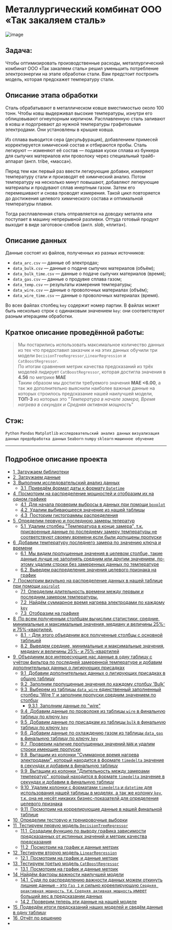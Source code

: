 # Металлургический комбинат ООО «Так закаляем сталь»
![image](https://user-images.githubusercontent.com/76148212/122690917-f9710c80-d234-11eb-8550-6f706f3a7615.png)

## Задача: <br>
Чтобы оптимизировать производственные расходы, металлургический комбинат ООО «Так закаляем сталь» решил уменьшить потребление электроэнергии на этапе обработки стали. Вам предстоит построить модель, которая предскажет температуру стали.


## Описание этапа обработки 

Сталь обрабатывают в металлическом ковше вместимостью около 100 тонн. Чтобы ковш выдерживал высокие температуры, изнутри его облицовывают огнеупорным кирпичом. Расплавленную сталь заливают в ковш и подогревают до нужной температуры графитовыми электродами. Они установлены в крышке ковша. 

Из сплава выводится сера (десульфурация), добавлением примесей корректируется химический состав и отбираются пробы. Сталь легируют — изменяют её состав — подавая куски сплава из бункера для сыпучих материалов или проволоку через специальный трайб-аппарат (англ. tribe, «масса»).

Перед тем как первый раз ввести легирующие добавки, измеряют температуру стали и производят её химический анализ. Потом температуру на несколько минут повышают, добавляют легирующие материалы и продувают сплав инертным газом. Затем его перемешивают и снова проводят измерения. Такой цикл повторяется до достижения целевого химического состава и оптимальной температуры плавки.

Тогда расплавленная сталь отправляется на доводку металла или поступает в машину непрерывной разливки. Оттуда готовый продукт выходит в виде заготовок-слябов (англ. *slab*, «плита»).


## Описание данных

Данные состоят из файлов, полученных из разных источников:

- `data_arc.csv` — данные об электродах;
- `data_bulk.csv` — данные о подаче сыпучих материалов (объём);
- `data_bulk_time.csv` *—* данные о подаче сыпучих материалов (время);
- `data_gas.csv` — данные о продувке сплава газом;
- `data_temp.csv` — результаты измерения температуры;
- `data_wire.csv` — данные о проволочных материалах (объём);
- `data_wire_time.csv` — данные о проволочных материалах (время).


Во всех файлах столбец `key` содержит номер партии. В файлах может быть несколько строк с одинаковым значением `key`: они соответствуют разным итерациям обработки.
## Краткое описание проведённой работы:
> Мы постарились использовать максимальное количество данных из тех что предоставил заказчик и на этих данных обучили три модели `DecisionTreeRegressor`,`LinearRegression` и `CatBoostRegressor`. <br> По итогам сравнения метрик качества предсказаний из трёх моделей лидирует `CatBoostRegressor`, которая достигла значения в **4.56** по метрике **MAE** <br> Таким образом мы достигли требуемого значения **MAE <6.00**, а так же дополнительно выяснили наиболее важные данные на которых строилось предсказание нашей наилучшей модели, **ТОП-3** из которых это "*Температура в начале замера, Время нагрева в секундах и Средняя активная мощность*"

## Стэк:
`Python`
`Pandas`
`Matplotlib`
`исследовательский анализ данных`
`визуализация данных`
`предобработка данных`
`Seaborn`
`numpy`
`sklearn`
`машинное обучение`

-----




<h2>Подробное описание проекта<span class="tocSkip"></span></h2>
<div class="toc"><ul class="toc-item"><li><span><a href="#Загружаем-библиотеки" data-toc-modified-id="Загружаем-библиотеки-1"><span class="toc-item-num">1&nbsp;&nbsp;</span>Загружаем библиотеки</a></span></li><li><span><a href="#Загружаем-данные" data-toc-modified-id="Загружаем-данные-2"><span class="toc-item-num">2&nbsp;&nbsp;</span>Загружаем данные</a></span></li><li><span><a href="#Выполним-исследовательский-анализ-данных" data-toc-modified-id="Выполним-исследовательский-анализ-данных-3"><span class="toc-item-num">3&nbsp;&nbsp;</span>Выполним исследовательский анализ данных</a></span><ul class="toc-item"><li><span><a href="#Приведём-формат-даты-к-формату-Datetime" data-toc-modified-id="Приведём-формат-даты-к-формату-Datetime-3.1"><span class="toc-item-num">3.1&nbsp;&nbsp;</span>Приведём формат даты к формату <code>Datetime</code></a></span></li></ul></li><li><span><a href="#Посмотрим-на-распределение-мощностей-и-отобразим-их-на-одном-графике" data-toc-modified-id="Посмотрим-на-распределение-мощностей-и-отобразим-их-на-одном-графике-4"><span class="toc-item-num">4&nbsp;&nbsp;</span>Посмотрим на распределение мощностей и отобразим их на одном графике</a></span><ul class="toc-item"><li><span><a href="#Для-начала-проверим-выбросы-в-данных-при-помощи-boxplot" data-toc-modified-id="Для-начала-проверим-выбросы-в-данных-при-помощи-boxplot-4.1"><span class="toc-item-num">4.1&nbsp;&nbsp;</span>Для начала проверим выбросы в данных при помощи <code>boxplot</code></a></span></li><li><span><a href="#Удалим-выбивающееся-значение-из-нашей-таблицы" data-toc-modified-id="Удалим-выбивающееся-значение-из-нашей-таблицы-4.2"><span class="toc-item-num">4.2&nbsp;&nbsp;</span>Удалим выбивающееся значение из нашей таблицы</a></span></li><li><span><a href="#Посторим-гистограммы-распределения" data-toc-modified-id="Посторим-гистограммы-распределения-4.3"><span class="toc-item-num">4.3&nbsp;&nbsp;</span>Посторим гистограммы распределения</a></span></li></ul></li><li><span><a href="#Определим-первую-и-последнюю-замеры-теператур" data-toc-modified-id="Определим-первую-и-последнюю-замеры-теператур-5"><span class="toc-item-num">5&nbsp;&nbsp;</span>Определим первую и последнюю замеры теператур</a></span><ul class="toc-item"><li><span><a href="#Удалим-столбец-&quot;Температура-в-конце-замера&quot;,-т.к.-присвоенные-данные-по-последнему-замеру-температуры-не-соответствуют-своему-времени-если-были-допущены-пропуски" data-toc-modified-id="Удалим-столбец-&quot;Температура-в-конце-замера&quot;,-т.к.-присвоенные-данные-по-последнему-замеру-температуры-не-соответствуют-своему-времени-если-были-допущены-пропуски-5.1"><span class="toc-item-num">5.1&nbsp;&nbsp;</span>Удалим столбец "Температура в конце замера", т.к. присвоенные данные по последнему замеру температуры не соответствуют своему времени если были допущены пропуски</a></span></li></ul></li><li><span><a href="#Добавим-температуру-поcледнего-замера-по-значению-ключа-и-времени" data-toc-modified-id="Добавим-температуру-поcледнего-замера-по-значению-ключа-и-времени-6"><span class="toc-item-num">6&nbsp;&nbsp;</span>Добавим температуру поcледнего замера по значению ключа и времени</a></span><ul class="toc-item"><li><span><a href="#Мы-видим-пропущенные-значения-в-целевом-столбце,-такие-данные-лучше-не-заполнять-средним-или-другим-значением,-по-этому-удалим-строки-без-замеренных-данных-по-температуре" data-toc-modified-id="Мы-видим-пропущенные-значения-в-целевом-столбце,-такие-данные-лучше-не-заполнять-средним-или-другим-значением,-по-этому-удалим-строки-без-замеренных-данных-по-температуре-6.1"><span class="toc-item-num">6.1&nbsp;&nbsp;</span>Мы видим пропущенные значения в целевом столбце, такие данные лучше не заполнять средним или другим значением, по-этому удалим строки без замеренных данных по температуре</a></span></li><li><span><a href="#Выведем-распределение-значения-целевого-признака-на-график" data-toc-modified-id="Выведем-распределение-значения-целевого-признака-на-график-6.2"><span class="toc-item-num">6.2&nbsp;&nbsp;</span>Выведем распределение значения целевого признака на график</a></span></li></ul></li><li><span><a href="#Посмотрим-визульно-на-распределение-данных-в-нашей-таблице-при-помощи-pairplot" data-toc-modified-id="Посмотрим-визульно-на-распределение-данных-в-нашей-таблице-при-помощи-pairplot-7"><span class="toc-item-num">7&nbsp;&nbsp;</span>Посмотрим визульно на распределение данных в нашей таблице при помощи <code>pairplot</code></a></span><ul class="toc-item"><li><span><a href="#Оперделим-длительность-времени-между-первым-и-последним-замером-температуры." data-toc-modified-id="Оперделим-длительность-времени-между-первым-и-последним-замером-температуры.-7.1"><span class="toc-item-num">7.1&nbsp;&nbsp;</span>Оперделим длительность времени между первым и последним замером температуры.</a></span></li><li><span><a href="#Найдём-суммарное-время-нагрева-электродами-по-каждому-key" data-toc-modified-id="Найдём-суммарное-время-нагрева-электродами-по-каждому-key-7.2"><span class="toc-item-num">7.2&nbsp;&nbsp;</span>Найдём суммарное время нагрева электродами по каждому <code>key</code></a></span></li><li><span><a href="#Отобразим-на-графике" data-toc-modified-id="Отобразим-на-графике-7.3"><span class="toc-item-num">7.3&nbsp;&nbsp;</span>Отобразим на графике</a></span></li></ul></li><li><span><a href="#По-всем-полученным-столбцам-вычислим-статистики:-средние,-минимальные-и-максимальные-значения,-медиану-и-величины-25%--и-75%-квартилей." data-toc-modified-id="По-всем-полученным-столбцам-вычислим-статистики:-средние,-минимальные-и-максимальные-значения,-медиану-и-величины-25%--и-75%-квартилей.-8"><span class="toc-item-num">8&nbsp;&nbsp;</span>По всем полученным столбцам вычислим статистики: средние, минимальные и максимальные значения, медиану и величины 25%- и 75%-квартилей.</a></span><ul class="toc-item"><li><span><a href="#--Для-этого-объеденим-все-полученные-столбцы-с-основной-таблицей" data-toc-modified-id="--Для-этого-объеденим-все-полученные-столбцы-с-основной-таблицей-8.1"><span class="toc-item-num">8.1&nbsp;&nbsp;</span>- Для этого объеденим все полученные столбцы с основной таблицей</a></span></li><li><span><a href="#Выведем-средние,-минимальные-и-максимальные-значения,-медиану-и-величины-25%--и-75%-квартилей" data-toc-modified-id="Выведем-средние,-минимальные-и-максимальные-значения,-медиану-и-величины-25%--и-75%-квартилей-8.2"><span class="toc-item-num">8.2&nbsp;&nbsp;</span>Выведем средние, минимальные и максимальные значения, медиану и величины 25%- и 75%-квартилей</a></span></li></ul></li><li><span><a href="#Объединим-все-интересующие-нас-данные-в-одну-таблицу-с-учётом-фильтра-по-последней-замеренной-температуре-и-добавим-дополнительных-данных-о-лигирующих-присадках" data-toc-modified-id="Объединим-все-интересующие-нас-данные-в-одну-таблицу-с-учётом-фильтра-по-последней-замеренной-температуре-и-добавим-дополнительных-данных-о-лигирующих-присадках-9"><span class="toc-item-num">9&nbsp;&nbsp;</span>Объединим все интересующие нас данные в одну таблицу с учётом фильтра по последней замеренной температуре и добавим дополнительных данных о лигирующих присадках</a></span><ul class="toc-item"><li><span><a href="#Добавим-дополнительных-данных-о-лигирующих-присадках-в-общую-таблицу" data-toc-modified-id="Добавим-дополнительных-данных-о-лигирующих-присадках-в-общую-таблицу-9.1"><span class="toc-item-num">9.1&nbsp;&nbsp;</span>Добавим дополнительных данных о лигирующих присадках в общую таблицу</a></span></li><li><span><a href="#Заполним-пропущенные-значения-по-каждому-столбцу-'Bulk'" data-toc-modified-id="Заполним-пропущенные-значения-по-каждому-столбцу-'Bulk'-9.2"><span class="toc-item-num">9.2&nbsp;&nbsp;</span>Заполним пропущенные значения по каждому столбцу 'Bulk'</a></span></li><li><span><a href="#Выберем-из-таблицы-data_wire-единственный-заполненный-столбец-'Wire-1'-и-заполним-пропуски-средним-значением-по-столбцу" data-toc-modified-id="Выберем-из-таблицы-data_wire-единственный-заполненный-столбец-'Wire-1'-и-заполним-пропуски-средним-значением-по-столбцу-9.3"><span class="toc-item-num">9.3&nbsp;&nbsp;</span>Выберем из таблицы <code>data_wire</code> единственный заполненный столбец 'Wire 1' и заполним пропуски средним значением по столбцу</a></span><ul class="toc-item"><li><span><a href="#Заполним-данные-по-&quot;wire&quot;" data-toc-modified-id="Заполним-данные-по-&quot;wire&quot;-9.3.1"><span class="toc-item-num">9.3.1&nbsp;&nbsp;</span>Заполним данные по "wire"</a></span></li></ul></li><li><span><a href="#Добавим-данные-по-проволоке-из-таблицы-wire-в-финальную-таблицу-по-ключу-key" data-toc-modified-id="Добавим-данные-по-проволоке-из-таблицы-wire-в-финальную-таблицу-по-ключу-key-9.4"><span class="toc-item-num">9.4&nbsp;&nbsp;</span>Добавим данные по проволоке из таблицы <code>wire</code> в финальную таблицу по ключу <code>key</code></a></span></li><li><span><a href="#Добавим-данные-по-присадкам-из-таблицы-bulk-в-финальную-таблицу-по-ключу-key" data-toc-modified-id="Добавим-данные-по-присадкам-из-таблицы-bulk-в-финальную-таблицу-по-ключу-key-9.5"><span class="toc-item-num">9.5&nbsp;&nbsp;</span>Добавим данные по присадкам из таблицы <code>bulk</code> в финальную таблицу по ключу <code>key</code></a></span></li><li><span><a href="#Добавим-данные-по-охлаждению-газом-из-таблицы-data_gas-в-финальную-таблицу-по-ключу-key" data-toc-modified-id="Добавим-данные-по-охлаждению-газом-из-таблицы-data_gas-в-финальную-таблицу-по-ключу-key-9.6"><span class="toc-item-num">9.6&nbsp;&nbsp;</span>Добавим данные по охлаждению газом из таблицы <code>data_gas</code> в финальную таблицу по ключу <code>key</code></a></span></li><li><span><a href="#Проверим-наличие-пропущенных-значений-NAN-и-удалим-строки-имеющие-пропуски" data-toc-modified-id="Проверим-наличие-пропущенных-значений-NAN-и-удалим-строки-имеющие-пропуски-9.7"><span class="toc-item-num">9.7&nbsp;&nbsp;</span>Проверим наличие пропущенных значений <code>NAN</code> и удалим строки имеющие пропуски</a></span></li><li><span><a href="#Вытащим-из-колонки-&quot;Суммарное-время-нагрева-электродами&quot;,-который-находится-в-формате-timedelta-значение-в-секундах-и-добавим-в-финальную-таблицу" data-toc-modified-id="Вытащим-из-колонки-&quot;Суммарное-время-нагрева-электродами&quot;,-который-находится-в-формате-timedelta-значение-в-секундах-и-добавим-в-финальную-таблицу-9.8"><span class="toc-item-num">9.8&nbsp;&nbsp;</span>Вытащим из колонки "Суммарное время нагрева электродами", который находится в формате <code>timedelta</code> значение в секундах и добавим в финальную таблицу</a></span></li><li><span><a href="#Вытащим-из-колонки-&quot;Длительность-между-замерами-температур&quot;,-который-находится-в-формате-timedelta-значение-в-секундах-и-добавим-в-финальную-таблицу" data-toc-modified-id="Вытащим-из-колонки-&quot;Длительность-между-замерами-температур&quot;,-который-находится-в-формате-timedelta-значение-в-секундах-и-добавим-в-финальную-таблицу-9.9"><span class="toc-item-num">9.9&nbsp;&nbsp;</span>Вытащим из колонки "Длительность между замерами температур", который находится в формате <code>timedelta</code> значение в секундах и добавим в финальную таблицу</a></span></li><li><span><a href="#Удалим-колонки-с-форматами-timedelta-и-datetime-для-использования-нашей-таблицы-в-моделях,-а-так-же-колонку-key,-т.к.-она-не-несёт-никаких-бизнес-показателй-для-определения-целевого-признака" data-toc-modified-id="Удалим-колонки-с-форматами-timedelta-и-datetime-для-использования-нашей-таблицы-в-моделях,-а-так-же-колонку-key,-т.к.-она-не-несёт-никаких-бизнес-показателй-для-определения-целевого-признака-9.10"><span class="toc-item-num">9.10&nbsp;&nbsp;</span>Удалим колонки с форматами <code>timedelta</code> и <code>datetime</code> для использования нашей таблицы в моделях, а так же колонку <code>key</code>, т.к. она не несёт никаких бизнес-показателй для определения целевого признака</a></span></li><li><span><a href="#Посмотрим-на-коррелирующие-данные-в-нашей-финальной-таблице" data-toc-modified-id="Посмотрим-на-коррелирующие-данные-в-нашей-финальной-таблице-9.11"><span class="toc-item-num">9.11&nbsp;&nbsp;</span>Посмотрим на коррелирующие данные в нашей финальной таблице</a></span></li></ul></li><li><span><a href="#Определим-тестовую-и-тренировочные-выборки" data-toc-modified-id="Определим-тестовую-и-тренировочные-выборки-10"><span class="toc-item-num">10&nbsp;&nbsp;</span>Определим тестовую и тренировочные выборки</a></span></li><li><span><a href="#Тестируем-первую-модель-DecisionTreeRegressor" data-toc-modified-id="Тестируем-первую-модель-DecisionTreeRegressor-11"><span class="toc-item-num">11&nbsp;&nbsp;</span>Тестируем первую модель <code>DecisionTreeRegressor</code></a></span><ul class="toc-item"><li><span><a href="#Создадим-функцию-по-выводу-графика-зависимости-предсказанных-от-истинных-значений-и-метрик-качества-предсказания" data-toc-modified-id="Создадим-функцию-по-выводу-графика-зависимости-предсказанных-от-истинных-значений-и-метрик-качества-предсказания-11.1"><span class="toc-item-num">11.1&nbsp;&nbsp;</span>Создадим функцию по выводу графика зависимости предсказанных от истинных значений и метрик качества предсказания</a></span></li><li><span><a href="#Посмотрим-на-график-и-данные-метрик" data-toc-modified-id="Посмотрим-на-график-и-данные-метрик-11.2"><span class="toc-item-num">11.2&nbsp;&nbsp;</span>Посмотрим на график и данные метрик</a></span></li></ul></li><li><span><a href="#Тестируем-вторую-модель-LinearRegression" data-toc-modified-id="Тестируем-вторую-модель-LinearRegression-12"><span class="toc-item-num">12&nbsp;&nbsp;</span>Тестируем вторую модель <code>LinearRegression</code></a></span><ul class="toc-item"><li><span><a href="#Посмотрим-на-график-и-данные-метрик" data-toc-modified-id="Посмотрим-на-график-и-данные-метрик-12.1"><span class="toc-item-num">12.1&nbsp;&nbsp;</span>Посмотрим на график и данные метрик</a></span></li></ul></li><li><span><a href="#Тестируем-третью-модель-CatBoostRegressor" data-toc-modified-id="Тестируем-третью-модель-CatBoostRegressor-13"><span class="toc-item-num">13&nbsp;&nbsp;</span>Тестируем третью модель <code>CatBoostRegressor</code></a></span><ul class="toc-item"><li><span><a href="#Посмотрим-на-график-и-данные-метрик" data-toc-modified-id="Посмотрим-на-график-и-данные-метрик-13.1"><span class="toc-item-num">13.1&nbsp;&nbsp;</span>Посмотрим на график и данные метрик</a></span></li></ul></li><li><span><a href="#Найдём-факторы-важности-наилучшей-модели" data-toc-modified-id="Найдём-факторы-важности-наилучшей-модели-14"><span class="toc-item-num">14&nbsp;&nbsp;</span>Найдём факторы важности наилучшей модели</a></span><ul class="toc-item"><li><span><a href="#Судя-по-распределению-важности-данных-можем-откинуть-лишние-данные---это-Газ-1-и-сильно-кореелирующую-Сердняя-реактивная-мощность,-т.к.-Средняя-активная-мощность-имеет-больший-вес-в-предсказании-данных" data-toc-modified-id="Судя-по-распределению-важности-данных-можем-откинуть-лишние-данные---это-Газ-1-и-сильно-кореелирующую-Сердняя-реактивная-мощность,-т.к.-Средняя-активная-мощность-имеет-больший-вес-в-предсказании-данных-14.1"><span class="toc-item-num">14.1&nbsp;&nbsp;</span>Судя по распределению важности данных можем откинуть лишние данные - это <code>Газ 1</code> и сильно кореелирующую <code>Сердняя реактивная мощность</code>, т.к. <code>Средняя активная мощность</code> имеет больший вес в предсказании данных</a></span></li><li><span><a href="#Проверим-теперь-эти-данные-на-нашей-моделе" data-toc-modified-id="Проверим-теперь-эти-данные-на-нашей-моделе-14.2"><span class="toc-item-num">14.2&nbsp;&nbsp;</span>Проверим теперь эти данные на нашей моделе</a></span></li></ul></li><li><span><a href="#Подведём-итоги-предсказаний-наших-моделей-и-сведём-данные-в-одну-таблицу" data-toc-modified-id="Подведём-итоги-предсказаний-наших-моделей-и-сведём-данные-в-одну-таблицу-15"><span class="toc-item-num">15&nbsp;&nbsp;</span>Подведём итоги предсказаний наших моделей и сведём данные в одну таблицу</a></span></li><li><span><a href="#Отчёт-по-решению" data-toc-modified-id="Отчёт-по-решению-16"><span class="toc-item-num">16&nbsp;&nbsp;</span>Отчёт по решению</a></span></li><li><span><a href="#Комментарий-от-ТимЛида" data-toc-modified-id="Комментарий-от-ТимЛида-17">
